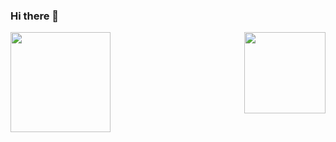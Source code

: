 ### Hi there 👋

<div>
  
  <img  height="160em" src="https://github-readme-stats.vercel.app/api?username=Wendssantana&show_icons=true&theme=dark&include_all_commits=true&count_private=true"/>
  <img align="right" height="130em" src="https://github-readme-stats.vercel.app/api/top-langs/?username=Wendssantana&layout=compact&langs_count=16&theme=dark"/>
</div>
